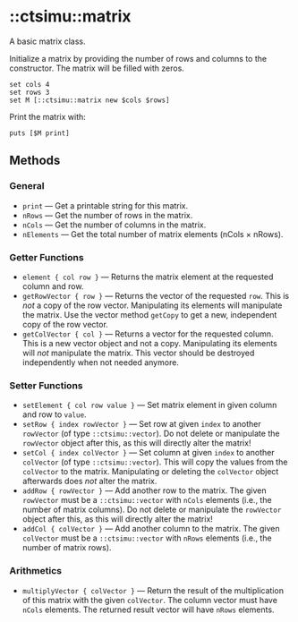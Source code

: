 # ::ctsimu::matrix
A basic matrix class.

Initialize a matrix by providing the number of rows and columns to the constructor. The matrix will be filled with zeros.

    set cols 4
    set rows 3
    set M [::ctsimu::matrix new $cols $rows]

Print the matrix with:

    puts [$M print]

## Methods

### General

* `print` — Get a printable string for this matrix.
* `nRows` — Get the number of rows in the matrix.
* `nCols` — Get the number of columns in the matrix.
* `nElements` — Get the total number of matrix elements (nCols × nRows).

### Getter Functions

* `element { col row }` — Returns the matrix element at the requested column and row.
* `getRowVector { row }` — Returns the vector of the requested `row`. This is *not* a copy of the row vector. Manipulating its elements will manipulate the matrix. Use the vector method `getCopy` to get a new, independent copy of the row vector.
* `getColVector { col }` — Returns a vector for the requested column. This is a new vector object and not a copy. Manipulating its elements will *not* manipulate the matrix. This vector should be destroyed independently when not needed anymore.

### Setter Functions

* `setElement { col row value }` — Set matrix element in given column and row to `value`.
* `setRow { index rowVector }` — Set row at given `index` to another `rowVector` (of type `::ctsimu::vector`). Do not delete or manipulate the `rowVector` object after this, as this will directly alter the matrix!
* `setCol { index colVector }` — Set column at given `index` to another `colVector` (of type `::ctsimu::vector`). This will copy the values from the `colVector` to the matrix. Manipulating or deleting the `colVector` object afterwards does *not* alter the matrix.
* `addRow { rowVector }` — Add another row to the matrix. The given `rowVector` must be a `::ctsimu::vector` with `nCols` elements (i.e., the number of matrix columns). Do not delete or manipulate the `rowVector` object after this, as this will directly alter the matrix!
* `addCol { colVector }` — Add another column to the matrix. The given `colVector` must be a `::ctsimu::vector` with `nRows` elements (i.e., the number of matrix rows).

### Arithmetics

* `multiplyVector { colVector }` — Return the result of the multiplication of this matrix with the given `colVector`. The column vector must have `nCols` elements. The returned result vector will have `nRows` elements.
